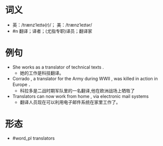 # 词义
- 英：/trænzˈleɪtə(r)/； 美：/trænzˈleɪtər/
- #n 翻译；译者；(尤指专职)译员；翻译家
# 例句
- She works as a translator of technical texts .
	- 她的工作是科技翻译。
- Corrado , a translator for the Army during WWII , was killed in action in Europe ．
	- 科拉多是二战时期军队里的一名翻译,他在欧洲战场上牺牲了
- Translators can now work from home , via electronic mail systems
	- 翻译人员现在可以利用电子邮件系统在家里工作了。
# 形态
- #word_pl translators
